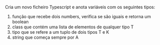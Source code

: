 Cria um novo ficheiro Typescript e anota variáveis com os seguintes tipos:

1. função que recebe dois numbers, verifica se são iguais e retorna um boolean
2. class que contém uma lista de elementos de qualquer tipo T
3. tipo que se refere a um tuplo de dois tipos T e K
4. string que começa sempre por A
